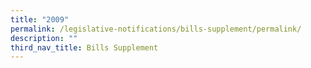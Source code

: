 ```yaml
---
title: "2009"
permalink: /legislative-notifications/bills-supplement/permalink/
description: ""
third_nav_title: Bills Supplement
---
```

